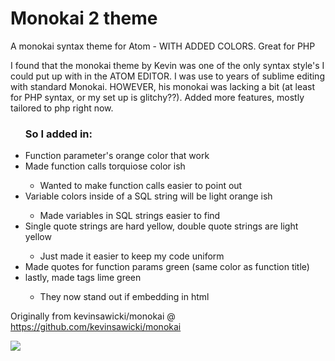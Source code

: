 # Monokai 2 theme

A monokai syntax theme for Atom - WITH ADDED COLORS. Great for PHP

I found that the monokai theme by Kevin was one of the only syntax style's I could put up with in the ATOM EDITOR. I was use to years of sublime editing with standard Monokai. HOWEVER, his monokai was lacking a bit (at least for PHP syntax, or my set up is glitchy??). Added more features, mostly tailored to php right now. <ul><h3>So I added in:</h3> <li>Function parameter's orange color that work</li> <li>Made function calls torquiose color ish</li><ul><li>Wanted to make function calls easier to point out</li></ul><li>Variable colors inside of a SQL string will be light orange ish</li><ul><li>Made variables in SQL strings easier to find</li></ul><li>Single quote strings are hard yellow, double quote strings are light yellow</li><ul><li>Just made it easier to keep my code uniform</li></ul><li>Made quotes for function params green (same color as function title)</li><li>lastly, made <?php ?> tags lime green</li><ul><li>They now stand out if embedding in html</li></ul></ul>

Originally from kevinsawicki/monokai @ https://github.com/kevinsawicki/monokai

![](https://raw.githubusercontent.com/thegifter/monokai-2/master/Monokai-2-demo.JPG)
